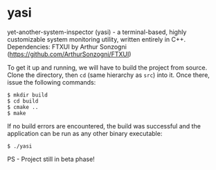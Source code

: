 # yasi
yet-another-system-inspector (yasi) - a terminal-based, highly customizable system monitoring utility, written entirely in C++.
Dependencies: FTXUI by Arthur Sonzogni (https://github.com/ArthurSonzogni/FTXUI)

To get it up and running, we will have to build the project from source. Clone the directory, then ```cd``` (same hierarchy as ```src```) into it. Once there, issue the following commands:
```
$ mkdir build
$ cd build
$ cmake ..
$ make
```

If no build errors are encountered, the build was successful and the application can be run as any other binary executable:
```
$ ./yasi
```

PS - Project still in beta phase!
